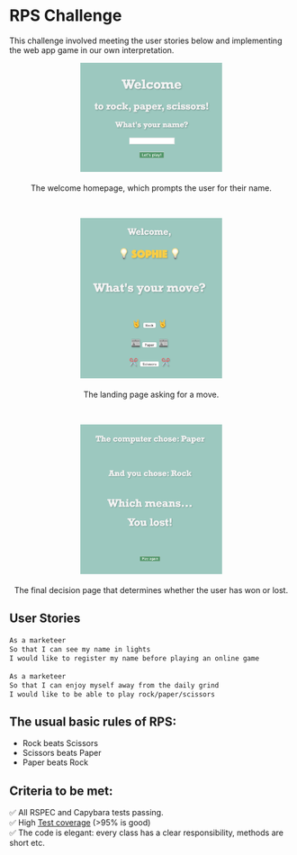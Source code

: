 # RPS Challenge
This challenge involved meeting the user stories below and implementing the web app game in our own interpretation.
<br>
<p align="center">
<img src="images/Welcome_page.png" width="50%">
<br><br>
  The welcome homepage, which prompts the user for their name.
</p>
<br>
<p align="center">
<img src="images/RPS_Move.png" width="50%">
<br><br>
  The landing page asking for a move.
</p>
<br>
<p align="center">
<img src="images/Final_page.png" width="50%">
<br><br>
  The final decision page that determines whether the user has won or lost.
</p>

User Stories
----

```
As a marketeer
So that I can see my name in lights
I would like to register my name before playing an online game

As a marketeer
So that I can enjoy myself away from the daily grind
I would like to be able to play rock/paper/scissors
```

## The usual basic rules of RPS:

- Rock beats Scissors
- Scissors beats Paper
- Paper beats Rock

## Criteria to be met:
✅ All RSPEC and Capybara tests passing.\
✅ High [Test coverage](https://github.com/makersacademy/course/blob/master/pills/test_coverage.md) (>95% is good)\
✅ The code is elegant: every class has a clear responsibility, methods are short etc.
